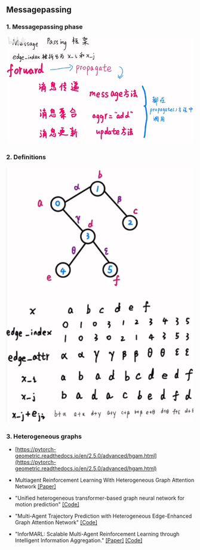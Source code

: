 ## Messagepassing

### 1. Messagepassing phase
<img src="images/message_passing.png" alt="taxonomy_HMRs" width="600"/>

### 2. Definitions

<img src="images/edge_index.png" alt="taxonomy_HMRs" width="600"/>


### 3. Heterogeneous graphs

* [https://pytorch-geometric.readthedocs.io/en/2.5.0/advanced/hgam.html](https://pytorch-geometric.readthedocs.io/en/2.5.0/advanced/hgam.html)

* Multiagent Reinforcement Learning With Heterogeneous Graph Attention Network [[Paper]](https://ieeexplore.ieee.org/document/9940201)
* "Unified heterogeneous transformer-based graph neural network for motion prediction" [[Code]](https://github.com/OpenDriveLab/HDGT/tree/main)
* "Multi-Agent Trajectory Prediction with Heterogeneous  Edge-Enhanced Graph Attention Network" [[Code]](https://github.com/Xiaoyu006/MATP-with-HEAT)
* "InforMARL: Scalable Multi-Agent Reinforcement Learning through Intelligent Information Aggregation." [[Paper]](https://nsidn98.github.io/InforMARL/) [[Code]](https://github.com/nsidn98/InforMARL)